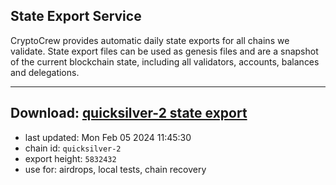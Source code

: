 ## State Export Service
CryptoCrew provides automatic daily state exports for all chains we validate. State export files can be used as genesis files and are a snapshot of the current blockchain state, including all validators, accounts, balances and delegations.

---
**Download: [quicksilver-2 state export](https://dl.ccvalidators.com/SERVICE/quicksilver/quicksilver-2_export_5832432.json)**
---

- last updated: Mon Feb 05 2024 11:45:30
- chain id: `quicksilver-2`
- export height: `5832432`
- use for: airdrops, local tests, chain recovery
